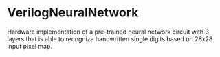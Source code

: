 # VerilogNeuralNetwork
Hardware implementation of a pre-trained neural network circuit with 3 layers that is able to recognize handwritten single digits based on 28x28 input pixel map.
